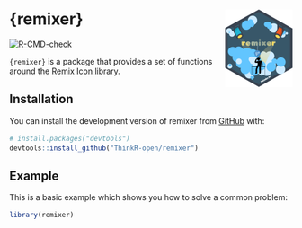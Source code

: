 
<!-- README.md is generated from README.Rmd. Please edit that file -->

# {remixer} <img src="man/figures/logo.png" align="right" height="138" alt="" />

<!-- badges: start -->

[![R-CMD-check](https://github.com/ThinkR-open/remixer/actions/workflows/R-CMD-check.yaml/badge.svg)](https://github.com/ThinkR-open/remixer/actions/workflows/R-CMD-check.yaml)
<!-- badges: end -->

`{remixer}` is a package that provides a set of functions around the
[Remix Icon library](https://remixicon.com/).

## Installation

You can install the development version of remixer from
[GitHub](https://github.com/) with:

``` r
# install.packages("devtools")
devtools::install_github("ThinkR-open/remixer")
```

## Example

This is a basic example which shows you how to solve a common problem:

``` r
library(remixer)
```
